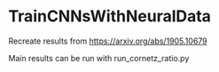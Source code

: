 # TrainCNNsWithNeuralData

Recreate results from https://arxiv.org/abs/1905.10679

Main results can be run with run_cornetz_ratio.py 
